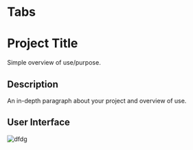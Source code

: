 # Tabs

# Project Title

Simple overview of use/purpose.

## Description

An in-depth paragraph about your project and overview of use.

## User Interface


![dfdg](https://user-images.githubusercontent.com/86045021/179791540-acdbc59a-aecc-4ec6-a484-adf5561e9d26.JPG)
